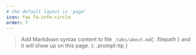 ```yaml
---
# the default layout is 'page'
icon: fas fa-info-circle
order: 7
---
```


> Add Markdown syntax content to file `_tabs/about.md`{: .filepath } and it will show up on this page.
{: .prompt-tip }

